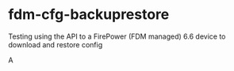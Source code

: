 # fdm-cfg-backuprestore

Testing using the API to a FirePower (FDM managed) 6.6 device to download and restore config

A
